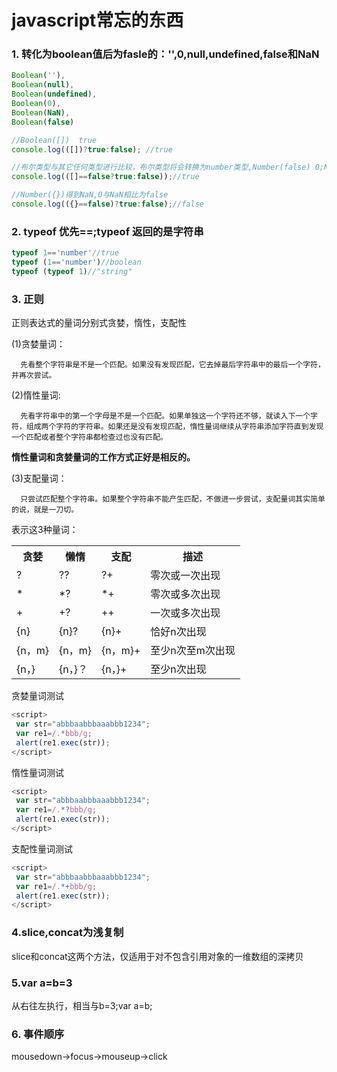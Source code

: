 # javascript常忘的东西

### 1. 转化为boolean值后为fasle的：'',0,null,undefined,false和NaN
      
```js
Boolean(''),
Boolean(null),
Boolean(undefined),
Boolean(0),
Boolean(NaN),
Boolean(false)

//Boolean([])  true
console.log(([])?true:false); //true

//布尔类型与其它任何类型进行比较，布尔类型将会转换为number类型,Number(false) 0;Number([])实际是调用String([])得到"",再Number("")得到0
console.log(([]==false?true:false));//true

//Number({})得到NaN,0与NaN相比为false
console.log(({}==false)?true:false);//false
```

### 2. typeof 优先==;typeof 返回的是字符串

```js
typeof 1=='number'//true
typeof (1=='number')//boolean
typeof (typeof 1)//"string"
```

### 3. 正则

正则表达式的量词分别式贪婪，惰性，支配性

(1)贪婪量词：

      先看整个字符串是不是一个匹配。如果没有发现匹配，它去掉最后字符串中的最后一个字符，并再次尝试。
      
(2)惰性量词: 

      先看字符串中的第一个字母是不是一个匹配。如果单独这一个字符还不够，就读入下一个字符，组成两个字符的字符串。如果还是没有发现匹配，惰性量词继续从字符串添加字符直到发现一个匹配或者整个字符串都检查过也没有匹配。
 
**惰性量词和贪婪量词的工作方式正好是相反的。**
 
(3)支配量词：

      只尝试匹配整个字符串。如果整个字符串不能产生匹配，不做进一步尝试，支配量词其实简单的说，就是一刀切。
 
表示这3种量词：
<table>
      <tr>
            <th>贪婪</th>
            <th>懒惰</th>
            <th>支配</th>
            <th>描述</th>
      </tr>
       <tr>
             <td>?</td>
             <td>??</td>
             <td>?+</td>
             <td>零次或一次出现</td>
      </tr>
       <tr>
             <td>*</td>
             <td>*?</td>
             <td>*+</td>
             <td>零次或多次出现</td>
      </tr>
       <tr>
             <td>+</td>
             <td>+?</td>
             <td>++</td>
             <td>一次或多次出现</td>
      </tr>
       <tr>
             <td>{n}</td>
             <td>{n}?</td>
             <td>{n}+</td>
             <td>恰好n次出现</td>
      </tr>
       <tr>
             <td>{n，m}</td>
             <td>{n，m}</td>
             <td>{n，m}+</td>
             <td>至少n次至m次出现</td>
      </tr>
       <tr>
             <td> {n，}</td>
             <td> {n，}？</td>
             <td>{n，}+</td>
             <td>至少n次出现</td>
      </tr>
</table>

贪婪量词测试

```js
<script>
 var str="abbbaabbbaaabbb1234";
 var re1=/.*bbb/g;
 alert(re1.exec(str));
</script>
```

惰性量词测试

```js
<script>
 var str="abbbaabbbaaabbb1234";
 var re1=/.*?bbb/g;
 alert(re1.exec(str));
</script>
```

支配性量词测试

```js
<script>
 var str="abbbaabbbaaabbb1234";
 var re1=/.*+bbb/g;
 alert(re1.exec(str));
</script>
```

### 4.slice,concat为浅复制
 slice和concat这两个方法，仅适用于对不包含引用对象的一维数组的深拷贝

### 5.var a=b=3
 从右往左执行，相当与b=3;var a=b;
 
### 6. 事件顺序 

 mousedown->focus->mouseup->click







